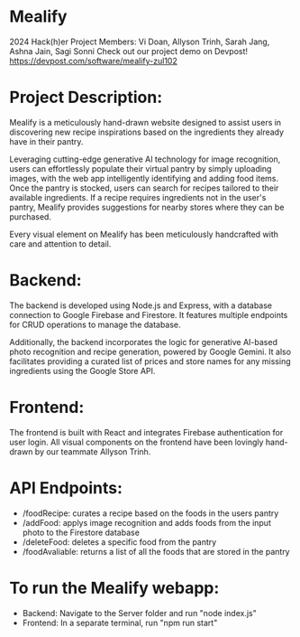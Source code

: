 # Mealify
2024 Hack(h)er Project
Members: Vi Doan, Allyson Trinh, Sarah Jang, Ashna Jain, Sagi Sonni
Check out our project demo on Devpost!
https://devpost.com/software/mealify-zul102

# Project Description: 
Mealify is a meticulously hand-drawn website designed to assist users in discovering new recipe inspirations based on the ingredients they already have in their pantry. 

Leveraging cutting-edge generative AI technology for image recognition, users can effortlessly populate their virtual pantry by simply uploading images, with the web app intelligently identifying and adding food items. Once the pantry is stocked, users can search for recipes tailored to their available ingredients. If a recipe requires ingredients not in the user's pantry, Mealify provides suggestions for nearby stores where they can be purchased.

Every visual element on Mealify has been meticulously handcrafted with care and attention to detail. 

# Backend: 
The backend is developed using Node.js and Express, with a database connection to Google Firebase and Firestore. It features multiple endpoints for CRUD operations to manage the database. 

Additionally, the backend incorporates the logic for generative AI-based photo recognition and recipe generation, powered by Google Gemini. It also facilitates providing a curated list of prices and store names for any missing ingredients using the Google Store API.

# Frontend: 
The frontend is built with React and integrates Firebase authentication for user login. All visual components on the frontend have been lovingly hand-drawn by our teammate Allyson Trinh.

# API Endpoints:
- /foodRecipe: curates a recipe based on the foods in the users pantry
- /addFood: applys image recognition and adds foods from the input photo to the Firestore database
- /deleteFood: deletes a specific food from the pantry
- /foodAvaliable: returns a list of all the foods that are stored in the pantry

# To run the Mealify webapp: 
- Backend: Navigate to the Server folder and run "node index.js"
- Frontend: In a separate terminal, run "npm run start"
